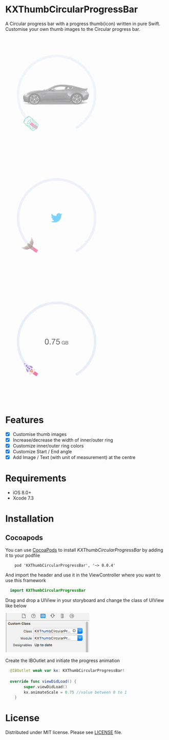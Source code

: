 


# KXThumbCircularProgressBar
A Circular progress bar with a progress thumb(icon) written in pure Swift.
Customise your own thumb images to the Circular progress bar.

![Alt Text](https://github.com/khanxc/KXThumbCircularProgressBar/blob/master/Example/KXThumbCircular-Example/KXThumbCircular-Example/gifs/feature3.gif)

![Alt Text](https://github.com/khanxc/KXThumbCircularProgressBar/blob/master/Example/KXThumbCircular-Example/KXThumbCircular-Example/gifs/feature2.gif)

![Alt Text](https://github.com/khanxc/KXThumbCircularProgressBar/blob/master/Example/KXThumbCircular-Example/KXThumbCircular-Example/gifs/feature1.gif)



# Features
- [x] Customise thumb images
- [x] Increase/decrease the width of inner/outer ring
- [x] Customize inner/outer ring colors
- [x] Customize Start / End angle
- [x] Add Image / Text (with unit of measurement) at the centre

# Requirements
- iOS 8.0+
- Xcode 7.3

# Installation
## Cocoapods
You can use [CocoaPods](http://cocoapods.org/pods/KXThumbCircularProgressBar) to install *KXThumbCircularProgressBar* by adding it to your podfile

```
    pod 'KXThumbCircularProgressBar', '~> 0.0.4'
```
And import the header and use it in the ViewController where you want to use this framework

```swift 
  import KXThumbCircularProgressBar
```

Drag and drop a UIView in your storyboard and change the class of UIView like below

![Alt Text](https://github.com/khanxc/KXThumbCircularProgressBar/blob/master/Example/KXThumbCircular-Example/KXThumbCircular-Example/gifs/SS.png)

Create the IBOutlet and initiate the progress animation 
```swift
  @IBOutlet weak var kx: KXThumbCircularProgressBar!

  override func viewDidLoad() {
        super.viewDidLoad()
        kx.animateScale = 0.75 //value between 0 to 1
    } 
```

# License
Distributed under MIT license. Please see [LICENSE](https://github.com/khanxc/KXThumbCircularProgressBar/blob/master/LICENSE.md) file.

  
  
